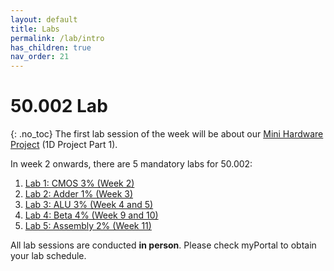 ```yaml
---
layout: default
title: Labs
permalink: /lab/intro
has_children: true
nav_order: 21
---
```


# 50.002 Lab
{: .no_toc}
The first lab session of the week will be about our [Mini Hardware Project](https://natalieagus.github.io/50002/lab/mhp) (1D Project Part 1). 

In week 2 onwards, there are 5 mandatory labs for 50.002:
1. [Lab 1: CMOS 3% (Week 2)](https://natalieagus.github.io/50002/lab/lab1)
2. [Lab 2: Adder 1% (Week 3)](https://natalieagus.github.io/50002/lab/lab2)
3. [Lab 3: ALU 3% (Week 4 and 5)](https://natalieagus.github.io/50002/lab/lab3)
4. [Lab 4: Beta 4% (Week 9 and 10)](https://natalieagus.github.io/50002/lab/lab4)
5. [Lab 5: Assembly 2% (Week 11)](https://natalieagus.github.io/50002/lab/lab5)

All lab sessions are conducted **in person**. Please check myPortal to obtain your lab schedule. 